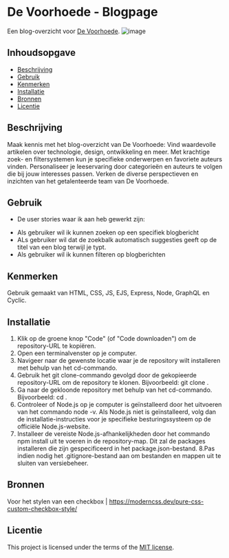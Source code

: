# De Voorhoede - Blogpage
Een blog-overzicht voor [De Voorhoede](https://www.voorhoede.nl/nl/).
![image](https://github.com/rosahoffer/proof-of-concept/assets/112861375/2cb9bf04-9c7e-4c1f-9e50-b6e40f13370a)

## Inhoudsopgave

  * [Beschrijving](#beschrijving)
  * [Gebruik](#gebruik)
  * [Kenmerken](#kenmerken)
  * [Installatie](#installatie)
  * [Bronnen](#bronnen)
  * [Licentie](#licentie)

## Beschrijving
Maak kennis met het blog-overzicht van De Voorhoede: Vind waardevolle artikelen over technologie, design, ontwikkeling en meer. Met krachtige zoek- en filtersystemen kun je specifieke onderwerpen en favoriete auteurs vinden. Personaliseer je leeservaring door categorieën en auteurs te volgen die bij jouw interesses passen. Verken de diverse perspectieven en inzichten van het getalenteerde team van De Voorhoede.

## Gebruik
* De user stories waar ik aan heb gewerkt zijn:

- Als gebruiker wil ik kunnen zoeken op een specifiek blogbericht
- ALs gebruiker wil dat de zoekbalk automatisch suggesties geeft op de titel van een blog terwijl je typt.
- Als gebruiker wil ik kunnen filteren op blogberichten

## Kenmerken
Gebruik gemaakt van HTML, CSS, JS, EJS, Express, Node, GraphQL en Cyclic.

## Installatie
1. Klik op de groene knop "Code" (of "Code downloaden") om de repository-URL te kopiëren.
2. Open een terminalvenster op je computer.
3. Navigeer naar de gewenste locatie waar je de repository wilt installeren met behulp van het cd-commando.
4. Gebruik het git clone-commando gevolgd door de gekopieerde repository-URL om de repository te klonen. Bijvoorbeeld: git clone <repository-URL>.
5. Ga naar de gekloonde repository met behulp van het cd-commando. Bijvoorbeeld: cd <repository-naam>.
6. Controleer of Node.js op je computer is geïnstalleerd door het uitvoeren van het commando node -v. Als Node.js niet is geïnstalleerd, volg dan de installatie-instructies voor je specifieke besturingssysteem op de officiële Node.js-website.
7. Installeer de vereiste Node.js-afhankelijkheden door het commando npm install uit te voeren in de repository-map. Dit zal de packages installeren die zijn gespecificeerd in het package.json-bestand.
8.Pas indien nodig het .gitignore-bestand aan om bestanden en mappen uit te sluiten van versiebeheer.

## Bronnen
Voor het stylen van een checkbox | https://moderncss.dev/pure-css-custom-checkbox-style/

## Licentie

This project is licensed under the terms of the [MIT license](./LICENSE).
